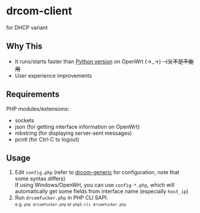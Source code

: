 # drcom-client
for DHCP variant

## Why This
- It runs/starts faster than [Python version](https://github.com/drcoms/drcom-generic) on OpenWrt (→_→) ~~（又不是不能用~~
- User experience improvements

## Requirements
PHP modules/extensions:
- sockets
- json (for getting interface information on OpenWrt)
- mbstring (for displaying server-sent messages)
- pcntl (for Ctrl-C to logout)

## Usage
1. Edit `config.php` (refer to [drcom-generic](https://github.com/drcoms/drcom-generic) for configuration, note that some syntax differs)<br/>
If using Windows/OpenWrt, you can use `config-*.php`, which will automatically get some fields from interface name (especially `host_ip`)
2. Run `drcomfucker.php` in PHP CLI SAPI.<br/>
<small>e.g. `php drcomfucker.php` or `php5-cli drcomfucker.php`</small>
